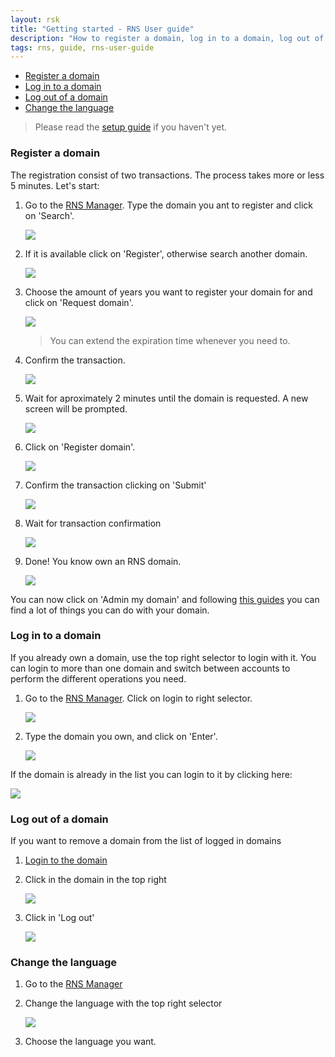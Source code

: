 ```yaml
---
layout: rsk
title: "Getting started - RNS User guide"
description: "How to register a domain, log in to a domain, log out of a domain, change the language"
tags: rns, guide, rns-user-guide
---
```


- [Register a domain](#register-a-domain)
- [Log in to a domain](#log-in-to-a-domain)
- [Log out of a domain](#log-out-of-a-domain)
- [Change the language](#change-the-language)

> Please read the [setup guide](/rif/rns/guide/setup/) if you haven't yet.

### Register a domain

The registration consist of two transactions. The process takes more or less 5 minutes. Let's start:

1. Go to the [RNS Manager](https://manager.rns.rifos.org). Type the domain you ant to register and click on 'Search'.

    ![](/rif/rns/guide/images/6jIRPrD.png)

2. If it is available click on 'Register', otherwise search another domain.

    ![](/rif/rns/guide/images/X59aFiz.png)

3. Choose the amount of years you want to register your domain for and click on 'Request domain'.

    ![](/rif/rns/guide/images/d86C2e2.png)
    
    > You can extend the expiration time whenever you need to.

4. Confirm the transaction.

    ![](/rif/rns/guide/images/1wGtSWk.png)

5. Wait for aproximately 2 minutes until the domain is requested. A new screen will be prompted.

    ![](/rif/rns/guide/images/7AkQ2fj.png)

6. Click on 'Register domain'.

    ![](/rif/rns/guide/images/4xfbhlq.png)


7. Confirm the transaction clicking on 'Submit'

    ![](/rif/rns/guide/images/De8a44U.png)

8. Wait for transaction confirmation

    ![](/rif/rns/guide/images/aywKF7e.png)

9. Done! You know own an RNS domain.

    ![](/rif/rns/guide/images/YIv3FcP.png)
    
You can now click on 'Admin my domain' and following [this guides](/rif/rns/guide/operations/) you can find a lot of things you can do with your domain.

### Log in to a domain

If you already own a domain, use the top right selector to login with it. You can login to more than one domain and switch between accounts to perform the different operations you need.

1. Go to the [RNS Manager](https://manager.rns.rifos.org). Click on login to right selector.

    ![](/rif/rns/guide/images/06rLWpH.png)

2. Type the domain you own, and click on 'Enter'.

    ![](/rif/rns/guide/images/IHpP5XL.png)
    
If the domain is already in the list you can login to it by clicking here:

![](/rif/rns/guide/images/1aixasF.png)

### Log out of a domain

If you want to remove a domain from the list of logged in domains

1. [Login to the domain](#log-in-to-a-domain)

2. Click in the domain in the top right

    ![](/rif/rns/guide/images/zcrmquY.png)

3. Click in 'Log out'

    ![](/rif/rns/guide/images/K8xWlvO.png)

### Change the language

1. Go to the [RNS Manager](https://manager.rns.rifos.org)

2. Change the language with the top right selector

    ![](/rif/rns/guide/images/HJDUzjv.png)

3. Choose the language you want.
